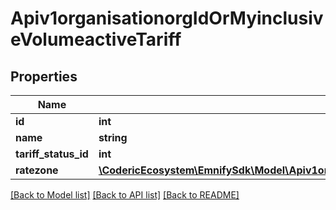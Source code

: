 # Apiv1organisationorgIdOrMyinclusiveVolumeactiveTariff

## Properties
Name | Type | Description | Notes
------------ | ------------- | ------------- | -------------
**id** | **int** |  | [optional] 
**name** | **string** |  | [optional] 
**tariff_status_id** | **int** |  | [optional] 
**ratezone** | [**\CodericEcosystem\EmnifySdk\Model\Apiv1organisationorgIdOrMyinclusiveVolumeactiveTariffRatezone**](Apiv1organisationorgIdOrMyinclusiveVolumeactiveTariffRatezone.md) |  | [optional] 

[[Back to Model list]](../../README.md#documentation-for-models) [[Back to API list]](../../README.md#documentation-for-api-endpoints) [[Back to README]](../../README.md)

